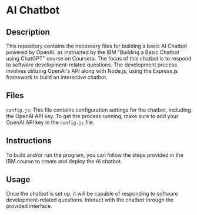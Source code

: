 # AI Chatbot

## Description

This repository contains the necessary files for building a basic AI Chatbot powered by OpenAI, as instructed by the IBM "Building a Basic Chatbot using ChatGPT" course on Coursera. The focus of this chatbot is to respond to software development-related questions. The development process involves utilizing OpenAI's API along with Node.js, using the Express.js framework to build an interactive chatbot.

## Files

`config.js`: This file contains configuration settings for the chatbot, including the OpenAI API key. To get the process running, make sure to add your OpenAI API key in the `config.js` file.

## Instructions

To build and/or run the program, you can follow the steps provided in the IBM course to create and deploy the AI chatbot. 

## Usage

Once the chatbot is set up, it will be capable of responding to software development-related questions. Interact with the chatbot through the provided interface.


